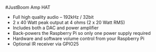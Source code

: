 <!--
---
name: JustBoom Amp HAT
class: board
type: audio
formfactor: HAT
manufacturer: JustBoom
description: The JustBoom Amp HAT is a high quality audio amplifier designed specifically for the Raspberry Pi.
url: https://www.justboom.co/product/justboom-amp-hat/
github:
schematic:
buy: https://www.pi-supply.com/product/justboom-amp-hat/?utm_source=JustBoom+Site&utm_medium=Link&utm_campaign=JustBoom+Referrals&utm_content=AMP_HAT_Product_Link
image: 'justboom-amp-hat.png'
pincount: 40
eeprom: yes
power:
  '1':
  '2':
ground:
  '6':
  '9':
  '14':
  '20':
  '25':
  '30':
  '34':
  '39':
pin:
  '3':
    mode: i2c
  '5':
    mode: i2c
  '12':
    name: BCKL (Bit Clock)
    mode: i2s
  '15':
    name: Soft Mute
  '22':
    name: IR Receiver
  '23':
    name: Rotary Encoder
  '24':
    name: Rotary Encoder
  '27':
    mode: i2c
  '28':
    mode: i2c
  '35':
    name: LRCK (Left/Right Clock)
    mode: i2s
  '40':
    name: DOUT
    mode: i2s
-->
#JustBoom Amp HAT
* Full high quality audio – 192kHz / 32bit
* 2 x 40 Watt peak output at 4 ohms (2 x 20 Watt RMS)
* Includes both a DAC and power amplifier
* Back-powers the Raspberry Pi so only one power supply required
* Hardware and software volume control from your Raspberry Pi
* Optional IR receiver via GPIO25
